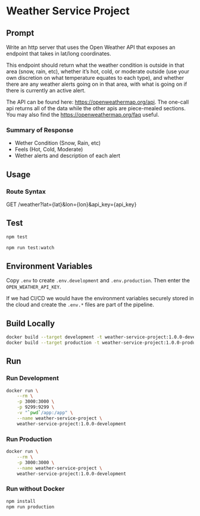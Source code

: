 # Weather Service Project

## Prompt

Write an http server that uses the Open Weather API that exposes an endpoint that takes in lat/long coordinates.

This endpoint should return what the weather condition is outside in that area (snow, rain, etc), whether it’s hot, cold, or moderate outside (use your own discretion on what temperature equates to each type), and whether there are any weather alerts going on in that area, with what is going on if there is currently an active alert.

The API can be found here: <https://openweathermap.org/api>. The one-call api returns all of the data while the other apis are piece-mealed sections. You may also find the <https://openweathermap.org/faq> useful.

### Summary of Response

- Wether Condition (Snow, Rain, etc)
- Feels (Hot, Cold, Moderate)
- Wether alerts and description of each alert

## Usage

### Route Syntax

GET /weather?lat={lat}&lon={lon}&api_key={api_key}

## Test

```sh
npm test
```

```sh
npm run test:watch
```

## Environment Variables

Copy `.env` to create `.env.development` and `.env.production`. Then enter the `OPEN_WEATHER_API_KEY`.

If we had CI/CD we would have the environment variables securely stored in the cloud and create the `.env.*` files are part of the pipeline.

## Build Locally

```sh
docker build --target development -t weather-service-project:1.0.0-development .
docker build --target production -t weather-service-project:1.0.0-production .
```

## Run

### Run Development

```sh
docker run \
    --rm \
    -p 3000:3000 \
    -p 9299:9299 \
    -v "`pwd`/app:/app" \
    --name weather-service-project \
    weather-service-project:1.0.0-development
```

### Run Production

```sh
docker run \
    --rm \
    -p 3000:3000 \
    --name weather-service-project \
    weather-service-project:1.0.0-development
```

### Run without Docker

```sh
npm install
npm run production
```

